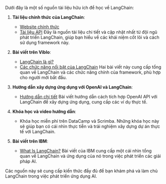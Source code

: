Dưới đây là một số nguồn tài liệu hữu ích để học về LangChain:

1. **Tài liệu chính thức của LangChain**:
   - [Website chính thức](https://www.langchain.com/)
   - [Tài liệu API](https://python.langchain.com/docs/get_started/introduction)
   Đây là nguồn tài liệu chi tiết và cập nhật nhất từ đội ngũ phát triển LangChain, giúp bạn hiểu về các khái niệm cốt lõi và cách sử dụng framework này.

2. **Bài viết trên Viblo**:
   - [LangChain là gì?](https://viblo.asia/p/langchain-la-gi-WR5JRBPQJGv)
   - [Các chức năng nổi bật của LangChain](https://viblo.asia/p/langchain-1-diem-qua-cac-chuc-nang-sung-so-nhat-cua-langchain-mot-framework-cuc-ba-dao-khi-lam-viec-voi-llm-BQyJKmrqVMe)
   Hai bài viết này cung cấp tổng quan về LangChain và các chức năng chính của framework, phù hợp cho người mới bắt đầu.

3. **Hướng dẫn xây dựng ứng dụng với OpenAI và LangChain**:
   - [Hướng dẫn chi tiết](https://luu.name.vn/langchain-huong-dan-xay-dung-ung-dung-voi-openai/)
   Bài viết hướng dẫn cách tích hợp OpenAI API với LangChain để xây dựng ứng dụng, cung cấp các ví dụ thực tế.

4. **Khóa học và video hướng dẫn**:
   - Khóa học miễn phí trên DataCamp và Scrimba.
   Những khóa học này sẽ giúp bạn có cái nhìn thực tiễn và trải nghiệm xây dựng dự án thực tế với LangChain.

5. **Bài viết trên IBM**:
   - [What Is LangChain?](https://www.ibm.com/topics/langchain)
   Bài viết của IBM cung cấp một cái nhìn tổng quan về LangChain và ứng dụng của nó trong việc phát triển các giải pháp AI.

Các nguồn này sẽ cung cấp kiến thức đầy đủ để bạn khám phá và làm chủ LangChain trong việc phát triển ứng dụng AI.

